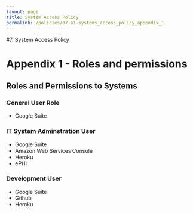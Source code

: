 ```yaml
---
layout: page
title: System Access Policy
permalink: /policies/07-a1-systems_access_policy_appendix_1
---
```


#7. System Access Policy

# Appendix 1 - Roles and permissions

## Roles and Permissions to Systems

### General User Role

- Google Suite

### IT System Adminstration User

- Google Suite
- Amazon Web Services Console
- Heroku
- ePHI

### Development User

- Google Suite
- Github
- Heroku
